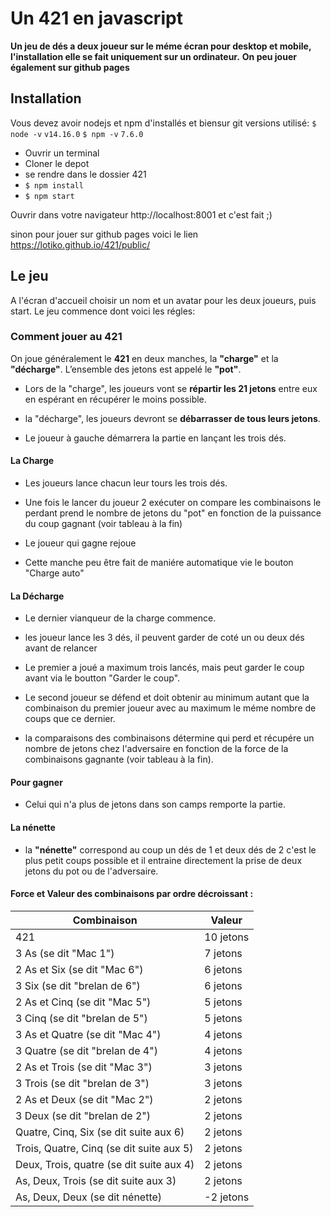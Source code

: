 # Un 421 en javascript

**Un jeu de dés a deux joueur sur le méme écran pour desktop et mobile, l'installation elle se fait uniquement sur un ordinateur.**
**On peu jouer également sur github pages**

## Installation

Vous devez avoir nodejs et npm d'installés et biensur git
versions utilisé:
`$ node -v`
`v14.16.0`
`$ npm -v`
`7.6.0`

- Ouvrir un terminal
- Cloner le depot
- se rendre dans le dossier 421
- `$ npm install`
- `$ npm start`

Ouvrir dans votre navigateur http://localhost:8001 et c'est fait ;)

sinon pour jouer sur github pages voici le lien https://lotiko.github.io/421/public/

## Le jeu

A l'écran d'accueil choisir un nom et un avatar pour les deux joueurs, puis start.
Le jeu commence dont voici les régles:

### Comment jouer au 421

On joue généralement le **421** en deux manches, la **"charge"** et la **"décharge"**.
L’ensemble des jetons est appelé le **"pot"**.

- Lors de la "charge", les joueurs vont se **répartir les 21 jetons**
  entre eux en espérant en récupérer le moins possible.

- la "décharge", les joueurs devront se **débarrasser de tous leurs jetons**.

- Le joueur à gauche démarrera la partie en lançant les trois dés.

#### La Charge

- Les joueurs lance chacun leur tours les trois dés.

- Une fois le lancer du joueur 2 exécuter on compare les combinaisons le perdant prend le nombre de jetons du "pot"
  en fonction de la puissance du coup gagnant (voir tableau à la fin)

- Le joueur qui gagne rejoue

- Cette manche peu être fait de maniére automatique vie le bouton "Charge auto"

#### La Décharge

- Le dernier vianqueur de la charge commence.

- les joueur lance les 3 dés, il peuvent garder de coté un ou deux dés avant de relancer

- Le premier a joué a maximum trois lancés, mais peut garder le coup avant via le boutton "Garder le coup".

- Le second joueur se défend et doit obtenir au minimum autant que la combinaison du premier joueur avec au maximum le
  méme nombre de coups que ce dernier.
- la comparaisons des combinaisons détermine qui perd et récupére
  un nombre de jetons chez l'adversaire en fonction de la force de la combinaisons gagnante (voir tableau à la fin).

#### Pour gagner

- Celui qui n'a plus de jetons dans son camps remporte la partie.

#### La nénette

- la **"nénette"** correspond au coup un dés de 1 et deux dés de 2 c'est le plus petit coups possible et il entraine directement la prise de
  deux jetons du pot ou de l'adversaire.

#### Force et Valeur des combinaisons par ordre décroissant :

| Combinaison                              | Valeur    |
| ---------------------------------------- | --------- |
| 421                                      | 10 jetons |
| 3 As (se dit "Mac 1")                    | 7 jetons  |
| 2 As et Six (se dit "Mac 6")             | 6 jetons  |
| 3 Six (se dit "brelan de 6")             | 6 jetons  |
| 2 As et Cinq (se dit "Mac 5")            | 5 jetons  |
| 3 Cinq (se dit "brelan de 5")            | 5 jetons  |
| 3 As et Quatre (se dit "Mac 4")          | 4 jetons  |
| 3 Quatre (se dit "brelan de 4")          | 4 jetons  |
| 2 As et Trois (se dit "Mac 3")           | 3 jetons  |
| 3 Trois (se dit "brelan de 3")           | 3 jetons  |
| 2 As et Deux (se dit "Mac 2")            | 2 jetons  |
| 3 Deux (se dit "brelan de 2")            | 2 jetons  |
| Quatre, Cinq, Six (se dit suite aux 6)   | 2 jetons  |
| Trois, Quatre, Cinq (se dit suite aux 5) | 2 jetons  |
| Deux, Trois, quatre (se dit suite aux 4) | 2 jetons  |
| As, Deux, Trois (se dit suite aux 3)     | 2 jetons  |
| As, Deux, Deux (se dit nénette)          | -2 jetons |

